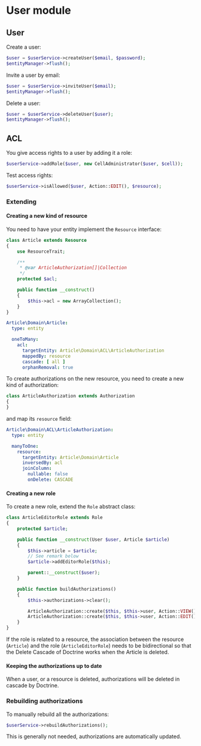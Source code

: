 # User module

## User

Create a user:

```php
$user = $userService->createUser($email, $password);
$entityManager->flush();
```

Invite a user by email:

```php
$user = $userService->inviteUser($email);
$entityManager->flush();
```

Delete a user:

```php
$user = $userService->deleteUser($user);
$entityManager->flush();
```

## ACL

You give access rights to a user by adding it a role:

```php
$userService->addRole($user, new CellAdministrator($user, $cell));
```

Test access rights:

```php
$userService->isAllowed($user, Action::EDIT(), $resource);
```

### Extending

#### Creating a new kind of resource

You need to have your entity implement the `Resource` interface:

```php
class Article extends Resource
{
    use ResourceTrait;

    /**
     * @var ArticleAuthorization[]|Collection
     */
    protected $acl;

    public function __construct()
    {
        $this->acl = new ArrayCollection();
    }
}
```

```yaml
Article\Domain\Article:
  type: entity

  oneToMany:
    acl:
      targetEntity: Article\Domain\ACL\ArticleAuthorization
      mappedBy: resource
      cascade: [ all ]
      orphanRemoval: true
```

To create authorizations on the new resource, you need to create a new kind of authorization:

```php
class ArticleAuthorization extends Authorization
{
}
```

and map its `resource` field:

```yaml
Article\Domain\ACL\ArticleAuthorization:
  type: entity

  manyToOne:
    resource:
      targetEntity: Article\Domain\Article
      inversedBy: acl
      joinColumn:
        nullable: false
        onDelete: CASCADE
```

#### Creating a new role

To create a new role, extend the `Role` abstract class:

```php
class ArticleEditorRole extends Role
{
    protected $article;

    public function __construct(User $user, Article $article)
    {
        $this->article = $article;
        // See remark below
        $article->addEditorRole($this);

        parent::__construct($user);
    }

    public function buildAuthorizations()
    {
        $this->authorizations->clear();

        ArticleAuthorization::create($this, $this->user, Action::VIEW(), $this->article);
        ArticleAuthorization::create($this, $this->user, Action::EDIT(), $this->article);
    }
}
```

If the role is related to a resource, the association between the resource (`Article`)
and the role (`ArticleEditorRole`) needs to be bidirectional so that the Delete Cascade of Doctrine works
when the Article is deleted.

#### Keeping the authorizations up to date

When a user, or a resource is deleted, authorizations will be deleted in cascade by Doctrine.

### Rebuilding authorizations

To manually rebuild all the authorizations:

```php
$userService->rebuildAuthorizations();
```

This is generally not needed, authorizations are automatically updated.
